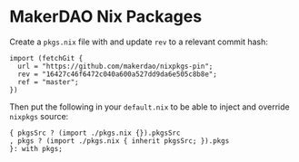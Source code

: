 # MakerDAO Nix Packages

Create a `pkgs.nix` file with and update `rev` to a relevant commit hash:

```
import (fetchGit {
  url = "https://github.com/makerdao/nixpkgs-pin";
  rev = "16427c46f6472c040a600a527dd9da6e505c8b8e";
  ref = "master";
})
```

Then put the following in your `default.nix` to be able to inject and override
`nixpkgs` source:

```
{ pkgsSrc ? (import ./pkgs.nix {}).pkgsSrc
, pkgs ? (import ./pkgs.nix { inherit pkgsSrc; }).pkgs
}: with pkgs;
```
